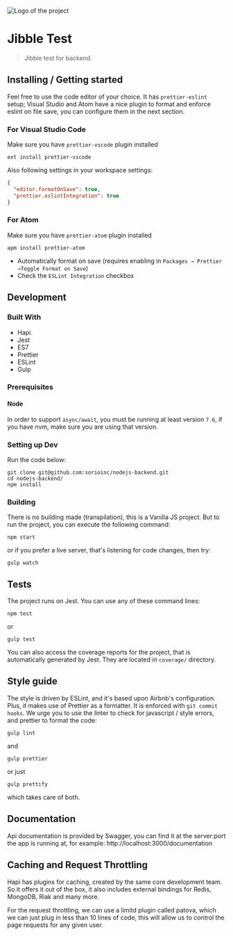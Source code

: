 ![Logo of the project](https://daks2k3a4ib2z.cloudfront.net/591023ba928fad05e55a95ae/592b7ac92940516ee254870d_jibble-logo-lg.png)

# Jibble Test

> Jibble test for backend.

## Installing / Getting started

Feel free to use the code editor of your choice. It has `prettier-eslint` setup;
Visual Studio and Atom have a nice plugin to format and enforce eslint on file
save, you can configure them in the next section.

### For Visual Studio Code

Make sure you have `prettier-vscode` plugin installed

```shell
ext install prettier-vscode
```

Also following settings in your workspace settings:

```json
{
  "editor.formatOnSave": true,
  "prettier.eslintIntegration": true
}
```

### For Atom

Make sure you have `prettier-atom` plugin installed

```shell
apm install prettier-atom
```

* Automatically format on save (requires enabling in `Packages → Prettier
  →Toggle Format on Save`)
* Check the `ESLint Integration` checkbox

## Development

### Built With

* Hapi
* Jest
* ES7
* Prettier
* ESLint
* Gulp

### Prerequisites

#### Node

In order to support `async/await`, you must be running at least version `7.6`,
if you have nvm, make sure you are using that version.

### Setting up Dev

Run the code below:

```shell
git clone git@github.com:sorioinc/nodejs-backend.git
cd nodejs-backend/
npm install
```

### Building

There is no building made (transpilation), this is a Vanilla JS project. But to
run the project, you can execute the following command:

```shell
npm start
```

or if you prefer a live server, that's listening for code changes, then try:

```shell
gulp watch
```

## Tests

The project runs on Jest. You can use any of these command lines:

```shell
npm test
```

or

```shell
gulp test
```

You can also access the coverage reports for the project, that is automatically
generated by Jest. They are located in `coverage/` directory.

## Style guide

The style is driven by ESLint, and it's based upon Airbnb's configuration. Plus,
it makes use of Prettier as a formatter. It is enforced with `git commit hooks`.
We urge you to use the linter to check for javascript / style errors, and
prettier to format the code:

```shell
gulp lint
```

and

```shell
gulp prettier
```

or just

```shell
gulp prettify
```

which takes care of both.

## Documentation

Api documentation is provided by Swagger, you can find it at the server:port the
app is running at, for example: http://localhost:3000/documentation

## Caching and Request Throttling

Hapi has plugins for caching, created by the same core development team. So it
offers it out of the box, it also includes external bindings for Redis, MongoDB,
Riak and many more.

For the request throttling, we can use a limitd plugin called patova, which we
can just plug in less than 10 lines of code, this will allow us to control the
page requests for any given user.
